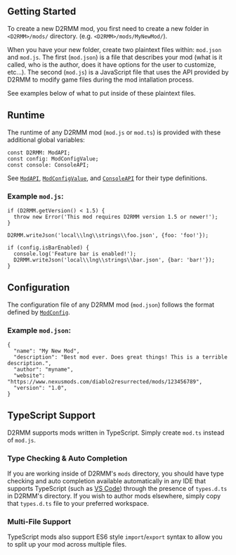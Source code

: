 ## Getting Started

To create a new D2RMM mod, you first need to create a new folder in `<D2RMM>/mods/` directory. (e.g. `<D2RMM>/mods/MyNewMod/`).

When you have your new folder, create two plaintext files within: `mod.json` and `mod.js`. The first (`mod.json`) is a file that describes your mod (what is it called, who is the author, does it have options for the user to customize, etc...). The second (`mod.js`) is a JavaScript file that uses the API provided by D2RMM to modify game files during the mod intallation process.

See examples below of what to put inside of these plaintext files.

## Runtime

The runtime of any D2RMM mod (`mod.js` or `mod.ts`) is provided with these additional global variables:

```
const D2RMM: ModAPI;
const config: ModConfigValue;
const console: ConsoleAPI;
```

See [`ModAPI`](interfaces/ModAPI.ModAPI.html), [`ModConfigValue`](types/ModConfigValue.ModConfigValue.html), and [`ConsoleAPI`](interfaces/ConsoleAPI.ConsoleAPI.html) for their type definitions.

### Example `mod.js`:

```
if (D2RMM.getVersion() < 1.5) {
  throw new Error('This mod requires D2RMM version 1.5 or newer!');
}

D2RMM.writeJson('local\\lng\\strings\\foo.json', {foo: 'foo!'});

if (config.isBarEnabled) {
  console.log('Feature bar is enabled!');
  D2RMM.writeJson('local\\lng\\strings\\bar.json', {bar: 'bar!'});
}
```

## Configuration

The configuration file of any D2RMM mod (`mod.json`) follows the format defined by [`ModConfig`](interfaces/ModConfig.ModConfig.html).

### Example `mod.json`:

```
{
  "name": "My New Mod",
  "description": "Best mod ever. Does great things! This is a terrible description.",
  "author": "myname",
  "website": "https://www.nexusmods.com/diablo2resurrected/mods/123456789",
  "version": "1.0",
}
```

## TypeScript Support

D2RMM supports mods written in TypeScript. Simply create `mod.ts` instead of `mod.js`.

### Type Checking & Auto Completion

If you are working inside of D2RMM's `mods` directory, you should have type checking and auto completion available automatically in any IDE that supports TypeScript (such as [VS Code](https://code.visualstudio.com/)) through the presence of `types.d.ts` in D2RMM's directory. If you wish to author mods elsewhere, simply copy that `types.d.ts` file to your preferred workspace.

### Multi-File Support

TypeScript mods also support ES6 style `import`/`export` syntax to allow you to split up your mod across multiple files.
